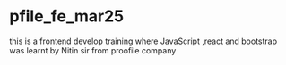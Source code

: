 # pfile_fe_mar25
this is a frontend develop training where JavaScript ,react and bootstrap was learnt by Nitin sir from proofile company 
